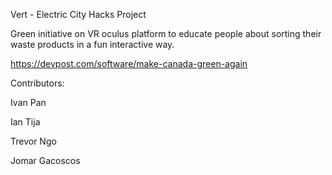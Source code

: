 Vert - Electric City Hacks Project

Green initiative on VR oculus platform to educate people about sorting their waste products in a fun interactive way.

https://devpost.com/software/make-canada-green-again

Contributors:

Ivan Pan

Ian Tija

Trevor Ngo

Jomar Gacoscos
